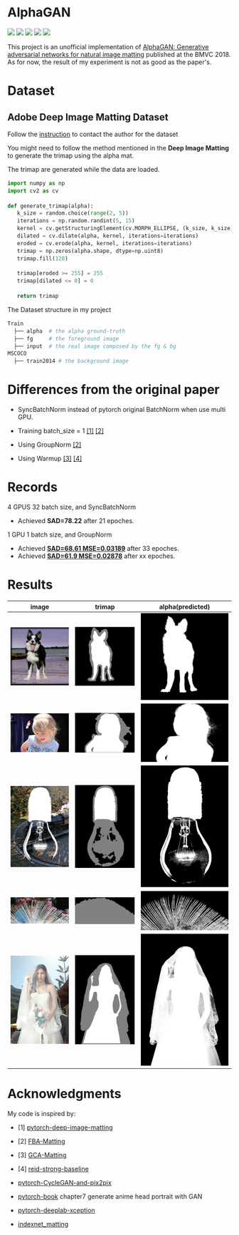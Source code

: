 # AlphaGAN

![](https://img.shields.io/badge/python-3.6.5-brightgreen.svg) ![](https://img.shields.io/badge/pytorch-0.4.1-brightgreen.svg) ![](https://img.shields.io/badge/visdom-0.1.8.5-brightgreen.svg) ![](https://img.shields.io/badge/tqdm-4.28.1-brightgreen.svg) ![](https://img.shields.io/badge/opencv-3.3.1-brightgreen.svg)

This project is an unofficial implementation of [AlphaGAN: Generative adversarial networks for natural image matting](https://arxiv.org/pdf/1807.10088.pdf) published at the BMVC 2018. As for now, the result of my experiment is not as good as the paper's.

# Dataset

## Adobe Deep Image Matting Dataset

Follow the [instruction](https://sites.google.com/view/deepimagematting) to contact the author for the dataset

You might need to follow the method mentioned in the **Deep Image Matting** to generate the trimap using the alpha mat.

The trimap are generated while the data are loaded.

```python
import numpy as np
import cv2 as cv

def generate_trimap(alpha):
   k_size = random.choice(range(2, 5))
   iterations = np.random.randint(5, 15)
   kernel = cv.getStructuringElement(cv.MORPH_ELLIPSE, (k_size, k_size))
   dilated = cv.dilate(alpha, kernel, iterations=iterations)
   eroded = cv.erode(alpha, kernel, iterations=iterations)
   trimap = np.zeros(alpha.shape, dtype=np.uint8)
   trimap.fill(128)

   trimap[eroded >= 255] = 255
   trimap[dilated <= 0] = 0

   return trimap
```

The Dataset structure in my project

```Bash
Train
  ├── alpha  # the alpha ground-truth
  ├── fg     # the foreground image
  ├── input  # the real image composed by the fg & bg
MSCOCO
  ├── train2014 # the background image

```
# Differences from the original paper

- SyncBatchNorm instead of pytorch original BatchNorm when use multi GPU.

- Training batch_size = 1 [[1]](#ref1) [[2]](#ref2) 

- Using GroupNorm [[2]](#ref2)

- Using Warmup [[3]](#ref3) [[4]](#ref4)

# Records

4 GPUS 32 batch size, and SyncBatchNorm
- Achieved **SAD=78.22** after 21 epoches.

1 GPU 1 batch size, and GroupNorm
- Achieved [**SAD=68.61 MSE=0.03189**](https://drive.google.com/open?id=1yFRSjTNlAycmio8B-aibR7ZfYB9oZ-H3) after 33 epoches.
- Achieved [**SAD=61.9 MSE=0.02878**](https://drive.google.com/open?id=1mICVWsQYGz3FrwiVZCnhsp56OAh-9coS) after xx epoches.

# Results

| image | trimap | alpha(predicted) |
|:---:  | :--:   |      :---:       |
|![](examples/images/beach-747750_1280_2.png)| ![](examples/trimaps/beach-747750_1280_2.png)| ![](result/beach-747750_1280_2.png)|
|![](examples/images/boy-1518482_1920_9.png)| ![](examples/trimaps/boy-1518482_1920_9.png)| ![](result/boy-1518482_1920_9.png)|
|![](examples/images/light-bulb-1104515_1280_3.png)|![](examples/trimaps/light-bulb-1104515_1280_3.png)|![](result/light-bulb-1104515_1280_3.png)|
|![](examples/images/spring-289527_1920_15.png)|![](examples/trimaps/spring-289527_1920_15.png)|![](result/spring-289527_1920_15.png)|
|![](examples/images/wedding-dresses-1486260_1280_3.png)|![](examples/trimaps/wedding-dresses-1486260_1280_3.png)|![](result/wedding-dresses-1486260_1280_3.png)|



# Acknowledgments

My code is inspired by:

- <span id="ref1"></span>  [1] [pytorch-deep-image-matting](https://github.com/huochaitiantang/pytorch-deep-image-matting)

- <span id="ref2"></span> [2] [FBA-Matting](https://github.com/MarcoForte/FBA-Matting)

- <span id="ref3"></span> [3] [GCA-Matting](https://github.com/MarcoForte/FBA-Matting)

- <span id="ref4"></span> [4] [reid-strong-baseline](https://github.com/michuanhaohao/reid-strong-baseline)

- [pytorch-CycleGAN-and-pix2pix](https://github.com/junyanz/pytorch-CycleGAN-and-pix2pix)

- [pytorch-book](https://github.com/chenyuntc/pytorch-book) chapter7 generate anime head portrait with GAN

- [pytorch-deeplab-xception](https://github.com/jfzhang95/pytorch-deeplab-xception)

- [indexnet_matting](https://github.com/poppinace/indexnet_matting)
